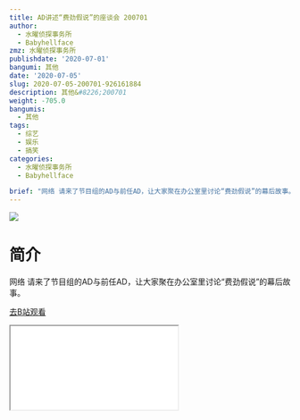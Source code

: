 ```yaml
---
title: AD讲述“费劲假说”的座谈会 200701
author:
  - 水曜侦探事务所
  - Babyhellface
zmz: 水曜侦探事务所
publishdate: '2020-07-01'
bangumi: 其他
date: '2020-07-05'
slug: 2020-07-05-200701-926161884
description: 其他&#8226;200701
weight: -705.0
bangumis:
  - 其他
tags:
  - 综艺
  - 娱乐
  - 搞笑
categories:
  - 水曜侦探事务所
  - Babyhellface

brief: "网络 请来了节目组的AD与前任AD，让大家聚在办公室里讨论“费劲假说”的幕后故事。"
---
```

![](https://raw.githubusercontent.com/tcgriffith/owaraisite/master/static/tmpimg/650403ea2806bd1bc490647cae20fd380ce37945.jpg.480.jpg)
# 简介  
网络
请来了节目组的AD与前任AD，让大家聚在办公室里讨论“费劲假说”的幕后故事。  

[去B站观看](https://www.bilibili.com/video/av926161884/)
<div class ="resp-container"><iframe class="testiframe" src="//player.bilibili.com/player.html?aid=926161884"", scrolling="no", allowfullscreen="true" > </iframe></div> 
